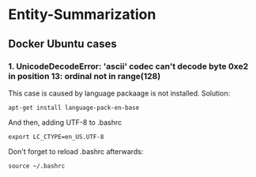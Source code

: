 # Entity-Summarization
## Docker Ubuntu cases
### 1. UnicodeDecodeError: 'ascii' codec can't decode byte 0xe2 in position 13: ordinal not in range(128)
This case is caused by language packaage is not installed. 
Solution: 
```
apt-get install language-pack-en-base
```

And then, adding UTF-8 to .bashrc
```
export LC_CTYPE=en_US.UTF-8
```

Don't forget to reload .bashrc afterwards:
```
source ~/.bashrc
```